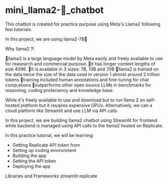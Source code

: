 # mini_llama2-🦙_chatbot
This chatbot is created for practice purpose using Meta's Llama2 following few tutorials.

In this project, we are using llama2-7B🦙

Why llama2 ?!

🦙llama2 is a large language model by Meta easily and freely available to use for reasearch and commercial purpose.
🦙it has longer context lengths of size 4096.
🦙it is available in 3 sizes: 7B, 13B and 70B
🦙llama2 is trained on the data twice the size of the data used in version 1 almost around 2 trillion tokens
🦙training included human annotations and fine-tuning for chat comp;etions
🦙outperforms other open source LLMs in benchmarks for reasoning, coding profeciency and knowledge base.

While it's freely available to use and download but to run llama 2 on self-hosted platform but it reuqires expensive GPUs.
Alternatively, we can a cloud platform like Streamlit and use LLM via API calls.

In this project, we are building llama2 chatbot using Streamlit for frontend while backend is managed using API calls to the llama2 hosted on Replicate.

In this practice tutorial, we will be learning:
- Getting Replicate API token from 
- Setting up coding environment
- Building the app
- Setting the API token
- Deploying the app

Libraries and Frameworks
streamlit
replicate
